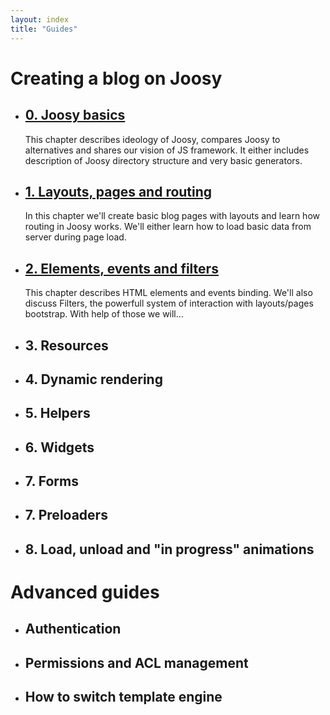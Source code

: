 ```yaml
---
layout: index
title: "Guides"
---
```


# Creating a blog on Joosy

* ## [0. Joosy basics](guides/joosy-basics.html)

  This chapter describes ideology of Joosy, compares Joosy to alternatives and shares our vision of JS framework. It either includes description of Joosy directory structure and very basic generators.

* ## [1. Layouts, pages and routing](guides/layouts-pages-and-routing.html)

  In this chapter we'll create basic blog pages with layouts and learn how routing in Joosy works. We'll either learn how to load basic data from server during page load.

* ## [2. Elements, events and filters](guides/elements-events-and-filters.html)

  This chapter describes HTML elements and events binding. We'll also discuss Filters, the powerfull system of interaction with layouts/pages bootstrap. With help of those we will...

* ## 3. Resources

* ## 4. Dynamic rendering

* ## 5. Helpers

* ## 6. Widgets

* ## 7. Forms

* ## 7. Preloaders

* ## 8. Load, unload and "in progress" animations

# Advanced guides

* ## Authentication

* ## Permissions and ACL management

* ## How to switch template engine
